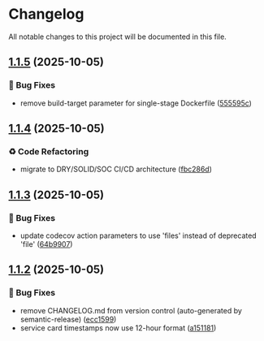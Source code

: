 # Changelog

All notable changes to this project will be documented in this file.

## [1.1.5](https://github.com/zachatkinson/csfrace-scrape-front/compare/v1.1.4...v1.1.5) (2025-10-05)

### 🐛 Bug Fixes

* remove build-target parameter for single-stage Dockerfile ([555595c](https://github.com/zachatkinson/csfrace-scrape-front/commit/555595cd8fc20730eae4728bf9800badfa21cefe))

## [1.1.4](https://github.com/zachatkinson/csfrace-scrape-front/compare/v1.1.3...v1.1.4) (2025-10-05)

### ♻️ Code Refactoring

* migrate to DRY/SOLID/SOC CI/CD architecture ([fbc286d](https://github.com/zachatkinson/csfrace-scrape-front/commit/fbc286d2e835fc8e183987558c3257d4991c27dc))

## [1.1.3](https://github.com/zachatkinson/csfrace-scrape-front/compare/v1.1.2...v1.1.3) (2025-10-05)

### 🐛 Bug Fixes

* update codecov action parameters to use 'files' instead of deprecated 'file' ([64b9907](https://github.com/zachatkinson/csfrace-scrape-front/commit/64b990715a0358d13c33eb22bce472cf31d5f5fd))

## [1.1.2](https://github.com/zachatkinson/csfrace-scrape-front/compare/v1.1.1...v1.1.2) (2025-10-05)

### 🐛 Bug Fixes

* remove CHANGELOG.md from version control (auto-generated by semantic-release) ([ecc1599](https://github.com/zachatkinson/csfrace-scrape-front/commit/ecc159986f0ef54a8d42586a3d7eec24e81b8536))
* service card timestamps now use 12-hour format ([a151181](https://github.com/zachatkinson/csfrace-scrape-front/commit/a1511819afc61936ec79e0371a0ae66aad2137c1))
